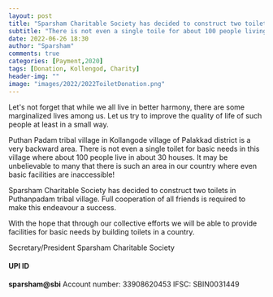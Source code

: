 ```yaml
---
layout: post
title: "Sparsham Charitable Society has decided to construct two toilets in Puthanpadam tribal village."
subtitle: "There is not even a single toile for about 100 people living in this village "
date: 2022-06-26 18:30
author: "Sparsham"
comments: true
categories: [Payment,2020]
tags: [Donation, Kollengod, Charity]
header-img: ""
image: "images/2022/2022ToiletDonation.png"
---
```


Let's not forget that while we all live in better harmony, there are some marginalized lives among us. Let us try to improve the quality of life of such people at least in a small way.


Puthan Padam tribal village in Kollangode village of Palakkad district is a very backward area. There is not even a single toilet for basic needs in this village where about 100 people live in about 30 houses. It may be unbelievable to many that there is such an area in our country where even basic facilities are inaccessible!

Sparsham Charitable Society has decided to construct two toilets in Puthanpadam tribal village. Full cooperation of all friends is required to make this endeavour a success.

With the hope that through our collective efforts we will be able to provide facilities for basic needs by building toilets in a country.

Secretary/President
Sparsham Charitable Society

#### UPI ID ####
 **sparsham@sbi**
Account number: 33908620453
IFSC: SBIN0031449




[UPI]: https://en.wikipedia.org/wiki/Unified_Payments_Interface]
